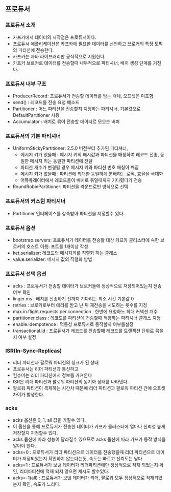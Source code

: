 ## 프로듀서

### 프로듀서 소개

* 카프카에서 데이터의 시작점은 프로듀서이다.
* 프로듀서 애플리케이션은 카프카에 필요한 데이터를 선언하고 브로커의 특정 토픽의 파티션에 전송한다.
* 카프카는 자바 라이브러리만 공식적으로 지원한다.
* 카프카 브로커로 데이터를 전송할때 내부적으로 파티셔너, 배치 생성 단계를 거친다.

### 프로듀서 내부 구조

* ProducerRecord: 프로듀서가 전송할 데이터를 담는 객체, 오프셋은 미포함
* send() : 레코드를 전송 요청 메소드
* Partitioner : 어느 파티션을 전송할지 지정하는 파티셔너, 기본값으로 DefaultPartitioner 사용
* Accumulator : 배치로 묶어 전송할 데이터르 모으는 버퍼

### 프로듀서의 기본 파티셔너

* UniformStickyPartitioner: 2.5.0 버전부터 추가된 파티셔너, 
  * 메시지 키가 있을때 : 메시지 키의 해시값과 파티션을 매칭하여 레코드 전송, 동일한 메시지 키는 동일한 파티션에 전달
  * 파티션 개수가 변경될 경우 메시지 키와 파티션 번호 매칭이 깨짐
  * 메시지 키가 없을때 : 파티션에 최대한 동일하게 분배하는 로직, 효율을 극대화
  * 어뮤큐레이터에서 레코드들이 배치로 묶일때까지 기다렸다가 전송
* RoundRobinPartitioner: 파티션을 라운드로빈 방식으로 선택

### 프로듀서의 커스텀 파티셔너

* Partitioner 인터페이스를 상속받아 파티션을 지정할수 있다.

### 프로듀서 옵션

* bootstrap.servers: 프로듀서가 데이터를 전송할 대상 카프카 클러스터에 속한 브로커의 호스트 이름: 포트를 1개이상 작성
* ket.serializer: 레코드의 메시지키를 직렬화 하는 클래스 
* value.serializer: 메시지 값의 직렬화 방법

### 프로듀서 선택 옵션

* acks : 프로듀서가 전송할 데이터가 브로커들에 정상적으로 저장되어있는지 전송 여부 확인
* linger.ms : 배치를 전송하기 전까지 기다리는 최소 시간 기본값 0 
* retries : 브로커로부터 에러를 받고 난 뒤 재전송을 시도하는 횟수를 지정
* max.in.flight.requests.per.connection : 한번에 요청하느 최대 커넥션 개수
* partitioner.class : 레코드를 파티션에 전송할때 적용하는 파티셔너 클래스 지정
* enable.idempotence : 멱등성 프로듀서로 동작할지 여부를설정
* transactional.id : 프로듀서가 레코드를 전송할때 레코드를 트랜잭션 단위로 묶을지 여부 설정

### ISR(In-Sync-Replicas)

* 리더 파티션과 팔로워 파티션의 싱크가 된 상태
* 프로듀서는 리더 파티션과 통신하고
* 컨슈머는 리더 파티션에서 정보를 가져온다
* ISR은 리더 파티션과 팔로워 파티션의 동기화 상태를 나타낸다.
* 팔로워 파티션이 복제하는 시간차 때문에 리더 파티션과 팔로워 파티션 간에 오프셋 차이가 발생한다.

### acks

* acks 옵션은 0, 1, all 값을 가질수 있다.
* 이 옵션을 통해 프로듀서가 전송한 데이터가 카프카 클러스터에 얼마나 신뢰성 높게 저장할지 지정할수 있다.
* acks 옵션에 따라 성능이 달라질수 있으므로 acks 옵션에 따라 카프카 동작 방식을 알아야 한다.
* acks=0 : 프로듀서가 리더 파티션으로 데이터를 전송했을때 리더 파티션으로 데이터가 저장되었는지 확인하지 않는다는뜻, 속도는 빠르고 신뢰도는 낮다
* acks=1 : 프로듀서가 보낸 데이터가 리더파티션에만 정상적으로 적재 되었는지 확인, 리더파티션에 적재 되지 않으면 재시도 할수있다.
* acks=-1(all) : 프로듀서가 보낸 데이터가 리더, 팔로워 모두 정상적으로 적재되었는지 확인, 속도가 느리다.